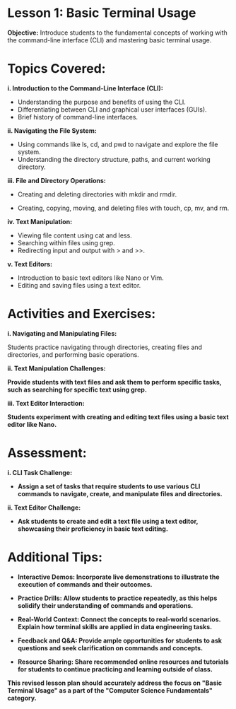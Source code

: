 # Lesson 1: Basic Terminal Usage

<b>Objective:</b> Introduce students to the fundamental concepts of working with the command-line interface (CLI) and mastering basic terminal usage.

# Topics Covered:

<b>i. Introduction to the Command-Line Interface (CLI):</b></p>

* Understanding the purpose and benefits of using the CLI.
* Differentiating between CLI and graphical user interfaces (GUIs).
* Brief history of command-line interfaces.

<b>ii. Navigating the File System:</b></p>
- Using commands like ls, cd, and pwd to navigate and explore the file system.
- Understanding the directory structure, paths, and current working directory.
  
<b>iii. File and Directory Operations:</b></p>
- Creating and deleting directories with mkdir and rmdir.</p>
- Creating, copying, moving, and deleting files with touch, cp, mv, and rm.</p>

<b>iv. Text Manipulation:</b></p>
- Viewing file content using cat and less.
- Searching within files using grep.
- Redirecting input and output with > and >>.
  
<b>v. Text Editors:</b></p>

- Introduction to basic text editors like Nano or Vim.
- Editing and saving files using a text editor.

# Activities and Exercises:

<b>i. Navigating and Manipulating Files:</b></p>

Students practice navigating through directories, creating files and directories, and performing basic operations.

<b>ii. Text Manipulation Challenges:

Provide students with text files and ask them to perform specific tasks, such as searching for specific text using grep.

<b>iii. Text Editor Interaction:</b></p>

Students experiment with creating and editing text files using a basic text editor like Nano.

# Assessment:

<b>i. CLI Task Challenge:</b></p>

* Assign a set of tasks that require students to use various CLI commands to navigate, create, and manipulate files and directories.

<b>ii. Text Editor Challenge:</b></p>

* Ask students to create and edit a text file using a text editor, showcasing their proficiency in basic text editing.

# Additional Tips:

* Interactive Demos: Incorporate live demonstrations to illustrate the execution of commands and their outcomes.

* Practice Drills: Allow students to practice repeatedly, as this helps solidify their understanding of commands and operations.

* Real-World Context: Connect the concepts to real-world scenarios. Explain how terminal skills are applied in data engineering tasks.

* Feedback and Q&A: Provide ample opportunities for students to ask questions and seek clarification on commands and concepts.

* Resource Sharing: Share recommended online resources and tutorials for students to continue practicing and learning outside of class.

This revised lesson plan should accurately address the focus on "Basic Terminal Usage" as a part of the "Computer Science Fundamentals" category.
